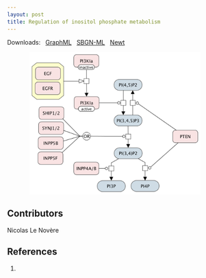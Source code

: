 ```yaml
---
layout: post
title: Regulation of inositol phosphate metabolism
---
```


Downloads: &nbsp; 
[GraphML](../downloads/F009-phosphoinositides.graphml) &nbsp;
[SBGN-ML](../downloads/F009-phosphoinositides_SBGNv02.sbgn) &nbsp;
[Newt](http://web.newteditor.org/?URL=http://metabolismregulation.org/downloads/F009-phosphoinositides_newt.sbgn) &nbsp;
<p align="middle"><a href="/inos/"><img id="image" src="/downloads/F009-phosphoinositides.png" width="400"/></a></p>

## Contributors 

Nicolas Le Novère  

## References

1. 
